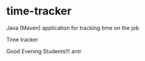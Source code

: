 # time-tracker
Java (Maven) application for tracking time on the job

Time tracker

Good Evening Students!!!
antr
